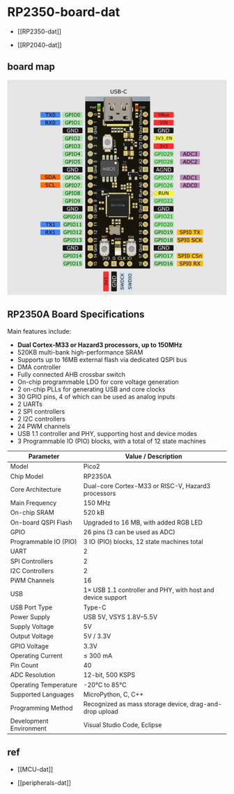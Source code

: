 # RP2350-board-dat

- [[RP2350-dat]]

- [[RP2040-dat]]



## board map 

![](2025-10-08-14-20-58.png)

## RP2350A Board Specifications


Main features include:

- **Dual Cortex-M33 or Hazard3 processors, up to 150MHz**
- 520KB multi-bank high-performance SRAM
- Supports up to 16MB external flash via dedicated QSPI bus
- DMA controller
- Fully connected AHB crossbar switch
- On-chip programmable LDO for core voltage generation
- 2 on-chip PLLs for generating USB and core clocks
- 30 GPIO pins, 4 of which can be used as analog inputs
- 2 UARTs
- 2 SPI controllers
- 2 I2C controllers
- 24 PWM channels
- USB 1.1 controller and PHY, supporting host and device modes
- 3 Programmable IO (PIO) blocks, with a total of 12 state machines




| Parameter               | Value / Description                                         |
| ----------------------- | ----------------------------------------------------------- |
| Model                   | Pico2                                                       |
| Chip Model              | RP2350A                                                     |
| Core Architecture       | Dual-core Cortex-M33 or RISC-V, Hazard3 processors          |
| Main Frequency          | 150 MHz                                                     |
| On-chip SRAM            | 520 kB                                                      |
| On-board QSPI Flash     | Upgraded to 16 MB, with added RGB LED                       |
| GPIO                    | 26 pins (3 can be used as ADC)                              |
| Programmable IO (PIO)   | 3 IO (PIO) blocks, 12 state machines total                           |
| UART                    | 2                                                           |
| SPI Controllers         | 2                                                           |
| I2C Controllers         | 2                                                           |
| PWM Channels            | 16                                                          |
| USB                     | 1× USB 1.1 controller and PHY, with host and device support |
| USB Port Type           | Type-C                                                      |
| Power Supply            | USB 5V, VSYS 1.8V–5.5V                                      |
| Supply Voltage          | 5V                                                          |
| Output Voltage          | 5V / 3.3V                                                   |
| GPIO Voltage            | 3.3V                                                        |
| Operating Current       | ≤ 300 mA                                                    |
| Pin Count               | 40                                                          |
| ADC Resolution          | 12-bit, 500 KSPS                                            |
| Operating Temperature   | -20°C to 85°C                                               |
| Supported Languages     | MicroPython, C, C++                                         |
| Programming Method      | Recognized as mass storage device, drag-and-drop upload     |
| Development Environment | Visual Studio Code, Eclipse                                 |




## ref 

- [[MCU-dat]]

- [[peripherals-dat]]